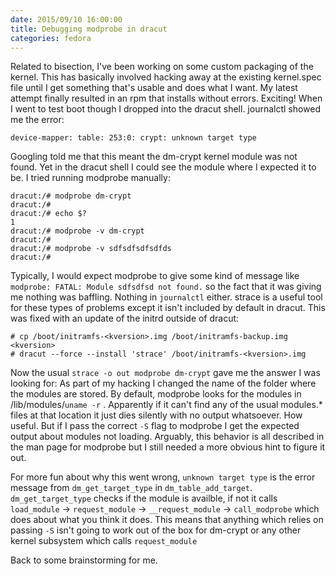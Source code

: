 ```yaml
---
date: 2015/09/10 16:00:00
title: Debugging modprobe in dracut
categories: fedora
---
```

Related to bisection, I've been working on some custom packaging of the
kernel. This has basically involved hacking away at the existing kernel.spec
file until I get something that's usable and does what I want. My latest
attempt finally resulted in an rpm that installs without errors. Exciting!
When I went to test boot though I dropped into the dracut shell. journalctl
showed me the error:

```
device-mapper: table: 253:0: crypt: unknown target type
```

Googling told me that this meant the dm-crypt kernel module was not found.
Yet in the dracut shell I could see the module where I expected it to be.
I tried running modprobe manually:

```
dracut:/# modprobe dm-crypt
dracut:/#
dracut:/# echo $?
1
dracut:/# modprobe -v dm-crypt
dracut:/#
dracut:/# modprobe -v sdfsdfsdfsdfds
dracut:/#
```

Typically, I would expect modprobe to give some kind of message like
`modprobe: FATAL: Module sdfsdfsd not found.` so the fact that it
was giving me nothing was baffling. Nothing in `journalctl` either.
strace is a useful tool for these types of problems except it
isn't included by default in dracut. This was fixed with an update
of the initrd outside of dracut:

```
# cp /boot/initramfs-<kversion>.img /boot/initramfs-backup.img <kversion>
# dracut --force --install 'strace' /boot/initramfs-<kversion>.img
```

Now the usual `strace -o out modprobe dm-crypt` gave me the answer
I was looking for: As part of my hacking I changed the name of the
folder where the modules are stored. By default, modprobe looks
for the modules in /lib/modules/`uname -r` . Apparently if it
can't find any of the usual modules.* files at that location it just
dies silently with no output whatsoever. How useful. But if I pass
the correct `-S` flag to modprobe I get the expected output about
modules not loading. Arguably, this behavior is all described in the
man page for modprobe but I still needed a more obvious hint to
figure it out.

For more fun about why this went wrong, `unknown target type` is
the error message from `dm_get_target_type` in `dm_table_add_target`.
`dm_get_target_type` checks if the module is availble, if not it
calls `load_module` -> `request_module` -> `__request_module` -> `call_modprobe`
which does about what you think it does. This means that anything
which relies on passing `-S` isn't going to work out of the box
for dm-crypt or any other kernel subsystem which calls `request_module`

Back to some brainstorming for me.
